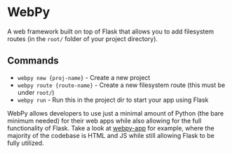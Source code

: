 # WebPy

A web framework built on top of Flask that allows you to add filesystem routes (in the `root/` folder of your project directory).

## Commands

- `webpy new {proj-name}` - Create a new project
- `webpy route {route-name}` - Create a new filesystem route (this must be under `root/`)
- `webpy run` - Run this in the project dir to start your app using Flask

WebPy allows developers to use just a minimal amount of Python (the bare minimum needed) for their web apps while also allowing for the full functionality of Flask. Take a look at [webpy-app](https://github.com/User0332/webpy-app/) for example, where the majority of the codebase is HTML and JS while still allowing Flask to be fully utilized.

